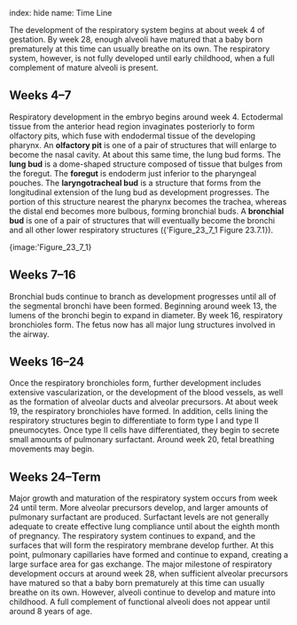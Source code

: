 index: hide
name: Time Line

The development of the respiratory system begins at about week 4 of gestation. By week 28, enough alveoli have matured that a baby born prematurely at this time can usually breathe on its own. The respiratory system, however, is not fully developed until early childhood, when a full complement of mature alveoli is present.

## Weeks 4–7

Respiratory development in the embryo begins around week 4. Ectodermal tissue from the anterior head region invaginates posteriorly to form olfactory pits, which fuse with endodermal tissue of the developing pharynx. An  **olfactory pit** is one of a pair of structures that will enlarge to become the nasal cavity. At about this same time, the lung bud forms. The  **lung bud** is a dome-shaped structure composed of tissue that bulges from the foregut. The  **foregut** is endoderm just inferior to the pharyngeal pouches. The  **laryngotracheal bud** is a structure that forms from the longitudinal extension of the lung bud as development progresses. The portion of this structure nearest the pharynx becomes the trachea, whereas the distal end becomes more bulbous, forming bronchial buds. A  **bronchial bud** is one of a pair of structures that will eventually become the bronchi and all other lower respiratory structures ({'Figure_23_7_1 Figure 23.7.1}).


{image:'Figure_23_7_1}
        

## Weeks 7–16

Bronchial buds continue to branch as development progresses until all of the segmental bronchi have been formed. Beginning around week 13, the lumens of the bronchi begin to expand in diameter. By week 16, respiratory bronchioles form. The fetus now has all major lung structures involved in the airway.

## Weeks 16–24

Once the respiratory bronchioles form, further development includes extensive vascularization, or the development of the blood vessels, as well as the formation of alveolar ducts and alveolar precursors. At about week 19, the respiratory bronchioles have formed. In addition, cells lining the respiratory structures begin to differentiate to form type I and type II pneumocytes. Once type II cells have differentiated, they begin to secrete small amounts of pulmonary surfactant. Around week 20, fetal breathing movements may begin.

## Weeks 24–Term

Major growth and maturation of the respiratory system occurs from week 24 until term. More alveolar precursors develop, and larger amounts of pulmonary surfactant are produced. Surfactant levels are not generally adequate to create effective lung compliance until about the eighth month of pregnancy. The respiratory system continues to expand, and the surfaces that will form the respiratory membrane develop further. At this point, pulmonary capillaries have formed and continue to expand, creating a large surface area for gas exchange. The major milestone of respiratory development occurs at around week 28, when sufficient alveolar precursors have matured so that a baby born prematurely at this time can usually breathe on its own. However, alveoli continue to develop and mature into childhood. A full complement of functional alveoli does not appear until around 8 years of age.
